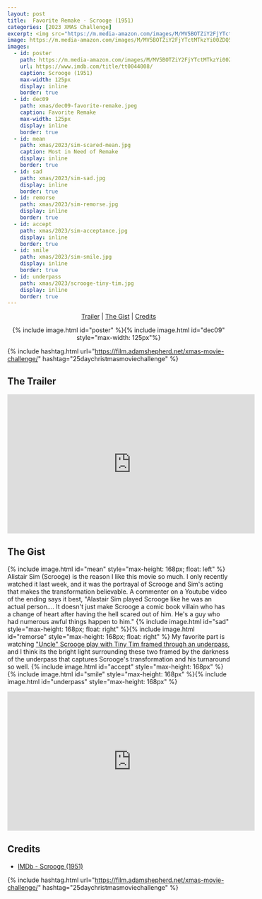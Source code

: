 ```yaml
---
layout: post
title:  Favorite Remake - Scrooge (1951)
categories: [2023 XMAS Challenge]
excerpt: <img src="https://m.media-amazon.com/images/M/MV5BOTZiY2FjYTctMTkzYi00ZDQ5LWE0MDktMzc0Y2QzYzMwMDYyXkEyXkFqcGdeQXVyNDE5MTU2MDE@._V1_FMjpg_UX1800_.jpg" width="125px"/>
image: https://m.media-amazon.com/images/M/MV5BOTZiY2FjYTctMTkzYi00ZDQ5LWE0MDktMzc0Y2QzYzMwMDYyXkEyXkFqcGdeQXVyNDE5MTU2MDE@._V1_FMjpg_UX1800_.jpg
images:
  - id: poster
    path: https://m.media-amazon.com/images/M/MV5BOTZiY2FjYTctMTkzYi00ZDQ5LWE0MDktMzc0Y2QzYzMwMDYyXkEyXkFqcGdeQXVyNDE5MTU2MDE@._V1_FMjpg_UX1800_.jpg
    url: https://www.imdb.com/title/tt0044008/
    caption: Scrooge (1951)
    max-width: 125px
    display: inline
    border: true
  - id: dec09
    path: xmas/dec09-favorite-remake.jpeg
    caption: Favorite Remake
    max-width: 125px
    display: inline
    border: true
  - id: mean
    path: xmas/2023/sim-scared-mean.jpg
    caption: Most in Need of Remake	
    display: inline
    border: true
  - id: sad
    path: xmas/2023/sim-sad.jpg
    display: inline
    border: true
  - id: remorse
    path: xmas/2023/sim-remorse.jpg
    display: inline
    border: true
  - id: accept
    path: xmas/2023/sim-acceptance.jpg
    display: inline
    border: true
  - id: smile
    path: xmas/2023/sim-smile.jpg
    display: inline
    border: true
  - id: underpass
    path: xmas/2023/scrooge-tiny-tim.jpg
    display: inline
    border: true
---
```


<div style="text-align: center">
  <p><a href="#the-trailer">Trailer</a> | <a href="#the-gist">The Gist</a> | <a href="#credits">Credits</a></p>
  <p>{% include image.html id="poster" %}{% include image.html id="dec09" style="max-width: 125px"%}</p>
</div>

{% include hashtag.html url="https://film.adamshepherd.net/xmas-movie-challenge/" hashtag="25daychristmasmoviechallenge" %}

## The Trailer 

<div style="text-align: center">
  <iframe width="560" height="315" src="https://www.youtube.com/embed/k3SjIk3uphI?si=62AmZdpsWqNuuqaZ" title="YouTube video player" frameborder="0" allow="accelerometer; autoplay; clipboard-write; encrypted-media; gyroscope; picture-in-picture; web-share" allowfullscreen></iframe>
</div>

## The Gist

{% include image.html id="mean" style="max-height: 168px; float: left" %} Alistair Sim (Scrooge) is the reason I like this movie so much. I only recently watched it last week, and it was the portrayal of Scrooge and Sim's acting that makes the transformation believable. A commenter on a Youtube video of the ending says it best, "Alastair Sim played Scrooge like he was an actual person.... It doesn't just make Scrooge a comic book villain who has a change of heart after having the hell scared out of him. He's a guy who had numerous awful things happen to him." {% include image.html id="sad" style="max-height: 168px; float: right" %}{% include image.html id="remorse" style="max-height: 168px; float: right" %} My favorite part is watching ["Uncle" Scrooge play with Tiny Tim framed through an underpass](https://www.youtube.com/watch?v=ZPceYjVQVnw&t=163s), and I think its the bright light surrounding these two framed by the darkness of the underpass that captures Scrooge's transformation and his turnaround so well.
{% include image.html id="accept" style="max-height: 168px" %}{% include image.html id="smile" style="max-height: 168px" %}{% include image.html id="underpass" style="max-height: 168px" %}

<div style="text-align: center">
  <iframe width="560" height="315" src="https://www.youtube.com/embed/ZPceYjVQVnw?si=-GARRj1jwdTceVuV&amp;start=163" title="YouTube video player" frameborder="0" allow="accelerometer; autoplay; clipboard-write; encrypted-media; gyroscope; picture-in-picture; web-share" allowfullscreen></iframe>
</div>

## Credits

* [IMDb - Scrooge (1951)](https://www.imdb.com/title/tt0044008/)


{% include hashtag.html url="https://film.adamshepherd.net/xmas-movie-challenge/" hashtag="25daychristmasmoviechallenge" %}

<p>&nbsp;</p>
